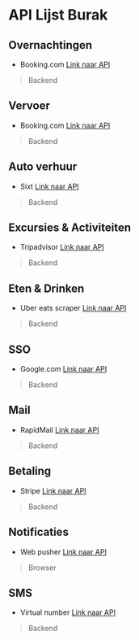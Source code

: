 # API Lijst Burak

## Overnachtingen

- Booking.com [Link naar API](https://rapidapi.com/DataCrawler/api/booking-com15/playground/apiendpoint_6767dbac-969b-4230-8d26-f8b007bb8094)
>Backend

## Vervoer

- Booking.com [Link naar API](https://rapidapi.com/DataCrawler/api/booking-com15/playground/apiendpoint_6767dbac-969b-4230-8d26-f8b007bb8094)
>Backend

## Auto verhuur

- Sixt [Link naar API](https://apify.com/travelspider/sixt-scraper/api)
>Backend

## Excursies & Activiteiten

- Tripadvisor [Link naar API](https://rapidapi.com/DataCrawler/api/tripadvisor16)
>Backend


## Eten & Drinken

- Uber eats scraper [Link naar API](https://rapidapi.com/border-line-border-line-default/api/uber-eats-scraper-api)
>Backend


## SSO

- Google.com [Link naar API](https://developers.google.com/identity/sign-in/web/sign-in)
>Backend


## Mail

- RapidMail [Link naar API](https://rapidapi.com/jitenkumbhakar93/api/rapidmail)
>Backend


## Betaling 

- Stripe [Link naar API](https://docs.stripe.com/api/)
>Backend


## Notificaties

- Web pusher [Link naar API](https://rapidapi.com/supertoha/api/web-pusher)
>Browser


## SMS

- Virtual number [Link naar API](https://rapidapi.com/shameeraanuranga1991/api/virtual-number)
>Backend
